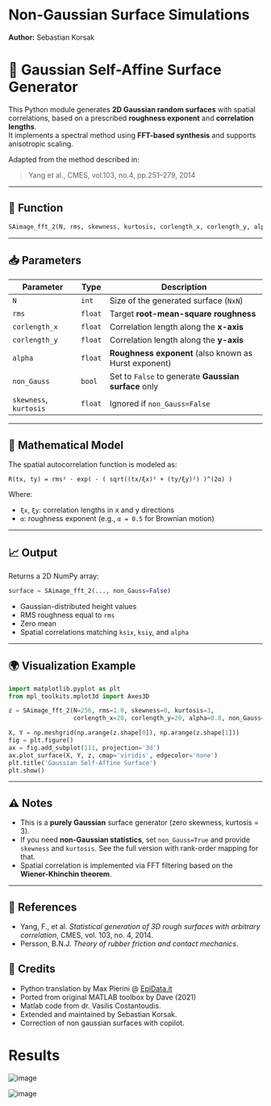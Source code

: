 # Non-Gaussian Surface Simulations

**Author:** Sebastian Korsak

# 🌄 Gaussian Self-Affine Surface Generator

This Python module generates **2D Gaussian random surfaces** with spatial correlations, based on a prescribed **roughness exponent** and **correlation lengths**.  
It implements a spectral method using **FFT-based synthesis** and supports anisotropic scaling.

Adapted from the method described in:

> Yang et al., CMES, vol.103, no.4, pp.251–279, 2014

---

## 🔧 Function

```python
SAimage_fft_2(N, rms, skewness, kurtosis, corlength_x, corlength_y, alpha, non_Gauss=False)
```

---

## 📥 Parameters

| Parameter      | Type    | Description |
|----------------|---------|-------------|
| `N`            | `int`   | Size of the generated surface (`NxN`) |
| `rms`          | `float` | Target **root-mean-square roughness** |
| `corlength_x`  | `float` | Correlation length along the **x-axis** |
| `corlength_y`  | `float` | Correlation length along the **y-axis** |
| `alpha`        | `float` | **Roughness exponent** (also known as Hurst exponent) |
| `non_Gauss`    | `bool`  | Set to `False` to generate **Gaussian surface** only |
| `skewness`, `kurtosis` | `float` | Ignored if `non_Gauss=False` |

---

## 🧠 Mathematical Model
The spatial autocorrelation function is modeled as:

`R(tx, ty) = rms² · exp( - ( sqrt((tx/ξx)² + (ty/ξy)²) )^(2α) )`

Where:
- `ξx`, `ξy`: correlation lengths in x and y directions
- `α`: roughness exponent (e.g., `α = 0.5` for Brownian motion)


---

## 📈 Output

Returns a 2D NumPy array:

```python
surface = SAimage_fft_2(..., non_Gauss=False)
```

- Gaussian-distributed height values
- RMS roughness equal to `rms`
- Zero mean
- Spatial correlations matching `ksix`, `ksiy`, and `alpha`

---

## 🌍 Visualization Example

```python
import matplotlib.pyplot as plt
from mpl_toolkits.mplot3d import Axes3D

z = SAimage_fft_2(N=256, rms=1.0, skewness=0, kurtosis=3,
                  corlength_x=20, corlength_y=20, alpha=0.8, non_Gauss=False)

X, Y = np.meshgrid(np.arange(z.shape[0]), np.arange(z.shape[1]))
fig = plt.figure()
ax = fig.add_subplot(111, projection='3d')
ax.plot_surface(X, Y, z, cmap='viridis', edgecolor='none')
plt.title('Gaussian Self-Affine Surface')
plt.show()
```

---

## ⚠️ Notes

- This is a **purely Gaussian** surface generator (zero skewness, kurtosis = 3).
- If you need **non-Gaussian statistics**, set `non_Gauss=True` and provide `skewness` and `kurtosis`. See the full version with rank-order mapping for that.
- Spatial correlation is implemented via FFT filtering based on the **Wiener-Khinchin theorem**.


---

## 📜 References

- Yang, F., et al. *Statistical generation of 3D rough surfaces with arbitrary correlation*, CMES, vol. 103, no. 4, 2014.
- Persson, B.N.J. *Theory of rubber friction and contact mechanics*.

## 👥 Credits

- Python translation by Max Pierini @ [EpiData.it](https://epidata.it)
- Ported from original MATLAB toolbox by Dave (2021)
- Matlab code from dr. Vasilis Costantoudis.
- Extended and maintained by Sebastian Korsak.
- Correction of non gaussian surfaces with copilot.


# Results

![image](https://github.com/user-attachments/assets/be9a6f7b-90c5-4240-89bc-78a295d5c9bb)

![image](https://github.com/user-attachments/assets/a328b67c-366d-4d67-ab96-d95e5e2e6f12)
